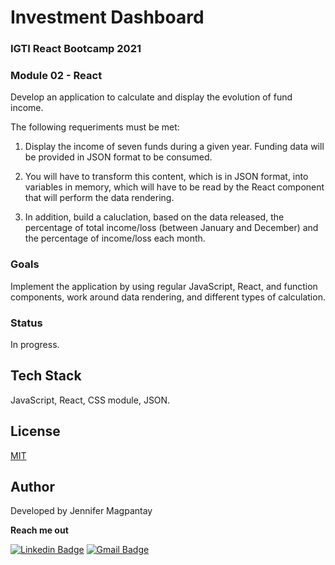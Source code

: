 # Investment Dashboard

### IGTI React Bootcamp 2021

### Module 02 - React

Develop an application to calculate and display the evolution of fund income. 

The following requeriments must be met:

1. Display the income of seven funds during a given year. Funding data will be provided in JSON format to be consumed.

2. You will have to transform this content, which is in JSON format, into variables in memory, which will have to be read by the React component that will perform the data rendering.

3. In addition, build a caluclation, based on the data released, the percentage of total income/loss (between January and December) and the percentage of income/loss each month.

### Goals

Implement the application by using regular JavaScript, React, and function components, work around data rendering, and different types of calculation.

### Status

In progress.

## Tech Stack

JavaScript, React, CSS module, JSON.

## License

[MIT](https://choosealicense.com/licenses/mit/)

    
## Author

Developed by Jennifer Magpantay 

**Reach me out** 

[![Linkedin Badge](https://img.shields.io/badge/-Jennifer-blue?style=flat-square&logo=Linkedin&logoColor=white&link=https://www.linkedin.com/in/jennifermagpantay/)](https://www.linkedin.com/in/jennifermagpantay/) [![Gmail Badge](https://img.shields.io/badge/-jennifer.magpantay@gmail.com-c14438?style=flat-square&logo=Gmail&logoColor=white&link=mailto:jennifer.magpantay@gmail.com)](mailto:jennifer.magpantay@gmail.com)